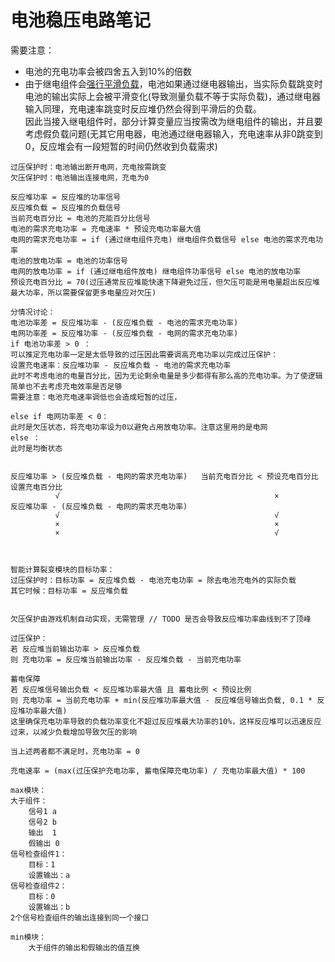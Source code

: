 # 电池稳压电路笔记

需要注意：
- 电池的充电功率会被四舍五入到10%的倍数
- 由于继电组件会[强行平滑负载](https://github.com/Regalis11/Barotrauma/blob/a122e54c729a9ea77b52721edf2ba15aea2e8774/Barotrauma/BarotraumaShared/SharedSource/Items/Components/Signal/RelayComponent.cs#L164-L180)，电池如果通过继电器输出，当实际负载跳变时电池的输出实际上会被平滑变化(导致测量负载不等于实际负载)，通过继电器输入同理，充电速率跳变时反应堆仍然会得到平滑后的负载。  
  因此当接入继电组件时，部分计算变量应当按需改为继电组件的输出，并且要考虑假负载问题(无其它用电器，电池通过继电器输入，充电速率从非0跳变到0，反应堆会有一段短暂的时间仍然收到负载需求)

```text
过压保护时：电池输出断开电网，充电按需跳变
欠压保护时：电池输出连接电网，充电为0
```


```text
反应堆功率 = 反应堆的功率信号
反应堆负载 = 反应堆的负载信号
当前充电百分比 = 电池的充能百分比信号
电池的需求充电功率 = 充电速率 * 预设充电功率最大值
电网的需求充电功率 = if (通过继电组件充电) 继电组件负载信号 else 电池的需求充电功率
电池的放电功率 = 电池的功率信号
电网的放电功率 = if (通过继电组件放电) 继电组件功率信号 else 电池的放电功率
预设充电百分比 = 70(过压通常反应堆能快速下降避免过压，但欠压可能是用电量超出反应堆最大功率，所以需要保留更多电量应对欠压)

分情况讨论：
电池功率差 = 反应堆功率 - (反应堆负载 - 电池的需求充电功率)
电网功率差 = 反应堆功率 - (反应堆负载 - 电网的需求充电功率)
if 电池功率差 > 0 ：
可以推定充电功率一定是太低导致的过压因此需要调高充电功率以完成过压保护：
设置充电速率：反应堆功率 - 反应堆负载 - 电池的需求充电功率
此时不考虑电池的电量百分比，因为无论剩余电量是多少都得有那么高的充电功率。为了使逻辑简单也不去考虑充电效率是否足够
需要注意：电池充电速率调低也会造成短暂的过压，

else if 电网功率差 < 0：
此时是欠压状态，将充电功率设为0以避免占用放电功率。注意这里用的是电网
else ：
此时是均衡状态


反应堆功率 > (反应堆负载 - 电网的需求充电功率)   当前充电百分比 < 预设充电百分比     设置充电百分比
          √                                                ×                   反应堆功率 - (反应堆负载 - 电网的需求充电功率)
          √                                                √
          ×                                                ×
          ×                                                √  



智能计算裂变模块的目标功率：
过压保护时：目标功率 = 反应堆负载 - 电池充电功率 = 除去电池充电外的实际负载
其它时候：目标功率 = 反应堆负载


欠压保护由游戏机制自动实现，无需管理 // TODO 是否会导致反应堆功率曲线到不了顶峰

过压保护：
若 反应堆当前输出功率 > 反应堆负载
则 充电功率 = 反应堆当前输出功率 - 反应堆负载 - 当前充电功率

蓄电保障
若 反应堆信号输出负载 < 反应堆功率最大值 且 蓄电比例 < 预设比例
则 充电功率 = 当前充电功率 + min(反应堆功率最大值 - 反应堆信号输出负载, 0.1 * 反应堆功率最大值)
这里确保充电功率导致的负载功率变化不超过反应堆最大功率的10%，这样反应堆可以迅速反应过来，以减少负载增加导致欠压的影响

当上述两者都不满足时，充电功率 = 0

充电速率 = (max(过压保护充电功率, 蓄电保障充电功率) / 充电功率最大值) * 100
```

```text
max模块：
大于组件：
    信号1 a
    信号2 b
    输出  1
    假输出 0
信号检查组件1：
    目标：1
    设置输出：a
信号检查组件2：
    目标：0
    设置输出：b
2个信号检查组件的输出连接到同一个接口

min模块：
    大于组件的输出和假输出的值互换
```
